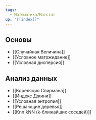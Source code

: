 ```yaml
---
tags:
  - Математика/Матстат
up: "[[index]]"
---
```

## Основы
- [[Случайная Величина]]
- [[Условное матожидание]]
- [[Условная дисперсия]]

## Анализ данных
- [[Кореляция Спирмана]]
- [[Индекс Джини]]
- [[Условная энтропия]]
- [[Решающие деревья]]
- [[Knn|kNN (k-ближайших соседей)]]
